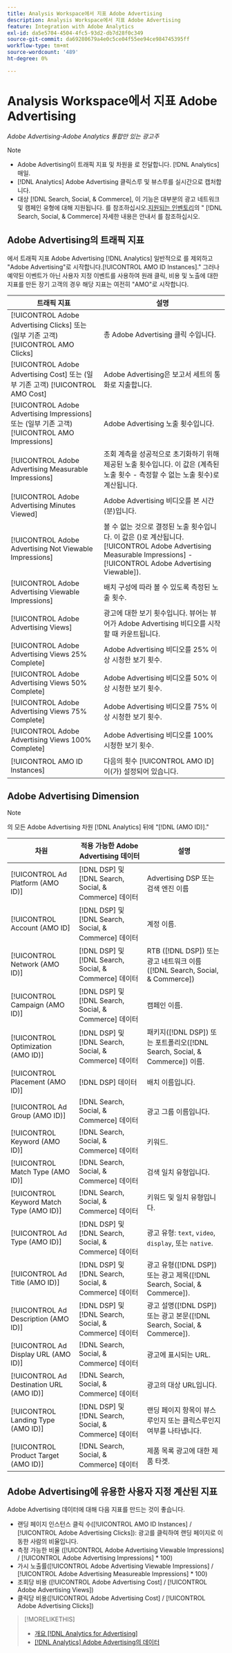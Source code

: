 ```yaml
---
title: Analysis Workspace에서 지표 Adobe Advertising
description: Analysis Workspace에서 지표 Adobe Advertising
feature: Integration with Adobe Analytics
exl-id: da5e5704-4504-4fc5-93d2-db7d28f0c349
source-git-commit: da69280679a4e0c5ce04f55ee94ce984745395ff
workflow-type: tm+mt
source-wordcount: '489'
ht-degree: 0%

---
```


# Analysis Workspace에서 지표 Adobe Advertising

*Adobe Advertising-Adobe Analytics 통합만 있는 광고주*

>[!NOTE]
>
>* Adobe Advertising이 트래픽 지표 및 차원을 로 전달합니다. [!DNL Analytics] 매일.
>* [!DNL Analytics] Adobe Advertising 클릭스루 및 뷰스루를 실시간으로 캡처합니다.
>* 대상 [!DNL Search, Social, & Commerce], 이 기능은 대부분의 광고 네트워크 및 캠페인 유형에 대해 지원됩니다. 를 참조하십시오.[지원되는 인벤토리](/help/search-social-commerce/introduction/supported-inventory.md)의 &quot; [!DNL Search, Social, & Commerce] 자세한 내용은 안내서 를 참조하십시오.

## Adobe Advertising의 트래픽 지표

에서 트래픽 지표 Adobe Advertising [!DNL Analytics] 일반적으로 를 제외하고 &quot;Adobe Advertising&quot;로 시작합니다.[!UICONTROL AMO ID Instances].&quot; 그러나 예약된 이벤트가 아닌 사용자 지정 이벤트를 사용하여 원래 클릭, 비용 및 노출에 대한 지표를 만든 장기 고객의 경우 해당 지표는 여전히 &quot;AMO&quot;로 시작합니다.

| 트래픽 지표 | 설명 |
| -------------- | ----------- |
| [!UICONTROL Adobe Advertising Clicks] 또는 (일부 기존 고객) [!UICONTROL AMO Clicks] | 총 Adobe Advertising 클릭 수입니다. |
| [!UICONTROL Adobe Advertising Cost] 또는 (일부 기존 고객) [!UICONTROL AMO Cost] | Adobe Advertising은 보고서 세트의 통화로 지출합니다. |
| [!UICONTROL Adobe Advertising Impressions] 또는 (일부 기존 고객) [!UICONTROL AMO Impressions] | Adobe Advertising 노출 횟수입니다. |
| [!UICONTROL Adobe Advertising Measurable Impressions] | 조회 계측을 성공적으로 초기화하기 위해 제공된 노출 횟수입니다. 이 값은 (계측된 노출 횟수 - 측정할 수 없는 노출 횟수)로 계산됩니다. |
| [!UICONTROL Adobe Advertising Minutes Viewed] | Adobe Advertising 비디오를 본 시간(분)입니다. |
| [!UICONTROL Adobe Advertising Not Viewable Impressions] | 볼 수 없는 것으로 결정된 노출 횟수입니다. 이 값은 ()로 계산됩니다.[!UICONTROL Adobe Advertising Measurable Impressions] - [!UICONTROL Adobe Advertising Viewable]). |
| [!UICONTROL Adobe Advertising Viewable Impressions] | 배치 구성에 따라 볼 수 있도록 측정된 노출 횟수. |
| [!UICONTROL Adobe Advertising Views] | 광고에 대한 보기 횟수입니다. 뷰어는 뷰어가 Adobe Advertising 비디오를 시작할 때 카운트됩니다. |
| [!UICONTROL Adobe Advertising Views 25% Complete] | Adobe Advertising 비디오를 25% 이상 시청한 보기 횟수. |
| [!UICONTROL Adobe Advertising Views 50% Complete] | Adobe Advertising 비디오를 50% 이상 시청한 보기 횟수. |
| [!UICONTROL Adobe Advertising Views 75% Complete] | Adobe Advertising 비디오를 75% 이상 시청한 보기 횟수. |
| [!UICONTROL Adobe Advertising Views 100% Complete] | Adobe Advertising 비디오를 100% 시청한 보기 횟수. |
| [!UICONTROL AMO ID Instances] | 다음의 횟수 [!UICONTROL AMO ID] 이(가) 설정되어 있습니다. |

## Adobe Advertising Dimension

>[!NOTE]
>
>의 모든 Adobe Advertising 차원 [!DNL Analytics] 뒤에 &quot;[!DNL (AMO ID)].&quot;

| 차원 | 적용 가능한 Adobe Advertising 데이터 | 설명 |
| ----------- | ---------- | ---------- |
| [!UICONTROL Ad Platform (AMO ID)] | [!DNL DSP] 및 [!DNL Search, Social, & Commerce] 데이터 | Advertising DSP 또는 검색 엔진 이름 |
| [!UICONTROL Account (AMO ID] | [!DNL DSP] 및 [!DNL Search, Social, & Commerce] 데이터 | 계정 이름. |
| [!UICONTROL Network (AMO ID)] | [!DNL DSP] 및 [!DNL Search, Social, & Commerce] 데이터 | RTB ([!DNL DSP]) 또는 광고 네트워크 이름([!DNL Search, Social, & Commerce]) |
| [!UICONTROL Campaign (AMO ID)] | [!DNL DSP] 및 [!DNL Search, Social, & Commerce] 데이터 | 캠페인 이름. |
| [!UICONTROL Optimization (AMO ID)] | [!DNL DSP] 및 [!DNL Search, Social, & Commerce] 데이터 | 패키지([!DNL DSP]) 또는 포트폴리오([!DNL Search, Social, & Commerce]) 이름. |
| [!UICONTROL Placement (AMO ID)] | [!DNL DSP] 데이터 | 배치 이름입니다. |
| [!UICONTROL Ad Group (AMO ID)] | [!DNL Search, Social, & Commerce] 데이터 | 광고 그룹 이름입니다. |
| [!UICONTROL Keyword (AMO ID)] | [!DNL Search, Social, & Commerce] 데이터 | 키워드. |
| [!UICONTROL Match Type (AMO ID)] | [!DNL Search, Social, & Commerce] 데이터 | 검색 일치 유형입니다. |
| [!UICONTROL Keyword Match Type (AMO ID)] | [!DNL Search, Social, & Commerce] 데이터 | 키워드 및 일치 유형입니다. |
| [!UICONTROL Ad Type (AMO ID)] | [!DNL DSP] 및 [!DNL Search, Social, & Commerce] 데이터 | 광고 유형: `text`, `video`, `display`, 또는 `native`. |
| [!UICONTROL Ad Title (AMO ID)] | [!DNL DSP] 및 [!DNL Search, Social, & Commerce] 데이터 | 광고 유형([!DNL DSP]) 또는 광고 제목([!DNL Search, Social, & Commerce]). |
| [!UICONTROL Ad Description (AMO ID)] | [!DNL DSP] 및 [!DNL Search, Social, & Commerce] 데이터 | 광고 설명([!DNL DSP]) 또는 광고 본문([!DNL Search, Social, & Commerce]). |
| [!UICONTROL Ad Display URL (AMO ID)] | [!DNL Search, Social, & Commerce] 데이터 | 광고에 표시되는 URL. |
| [!UICONTROL Ad Destination URL (AMO ID)] | [!DNL Search, Social, & Commerce] 데이터 | 광고의 대상 URL입니다. |
| [!UICONTROL Landing Type (AMO ID)] | [!DNL DSP] 및 [!DNL Search, Social, & Commerce] 데이터 | 랜딩 페이지 항목이 뷰스루인지 또는 클릭스루인지 여부를 나타냅니다. |
| [!UICONTROL Product Target (AMO ID)] | [!DNL Search, Social, & Commerce] 데이터 | 제품 목록 광고에 대한 제품 타겟. |

## Adobe Advertising에 유용한 사용자 지정 계산된 지표

Adobe Advertising 데이터에 대해 다음 지표를 만드는 것이 좋습니다.

* 랜딩 페이지 인스턴스 클릭 수([!UICONTROL AMO ID Instances] / [!UICONTROL Adobe Advertising Clicks]): 광고를 클릭하여 랜딩 페이지로 이동한 사람의 비율입니다.
* 측정 가능한 비율 ([!UICONTROL Adobe Advertising Viewable Impressions] / [!UICONTROL Adobe Advertising Impressions] * 100)
* 가시 노출률([!UICONTROL Adobe Advertising Viewable Impressions] / [!UICONTROL Adobe Advertising Measureable Impressions] * 100)
* 조회당 비용 ([!UICONTROL Adobe Advertising Cost] / [!UICONTROL Adobe Advertising Views])
* 클릭당 비용([!UICONTROL Adobe Advertising Cost] / [!UICONTROL Adobe Advertising Clicks])

>[!MORELIKETHIS]
>
>* [개요 [!DNL Analytics for Advertising]](overview.md)
>* [[!DNL Analytics] Adobe Advertising의 데이터](/help/integrations/analytics/analytics-data-in-advertising.md)
